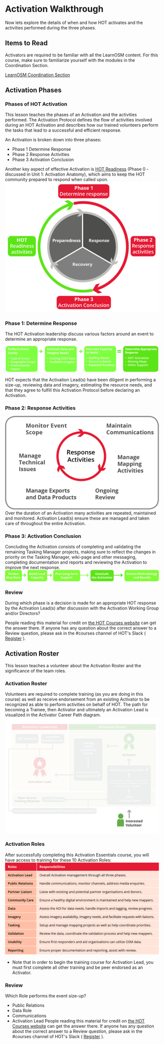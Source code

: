 # Activation Walkthrough

Now lets explore the details of when and how HOT activates and the activities performed during the three phases.

## Items to Read

Activators are required to be familiar with all the LearnOSM content. For this course, make sure to familiarize yourself with the modules in the Coordination Section.

[LearnOSM Coordination Section](https://learnosm.org/en/coordination/)

## Activation Phases

### Phases of HOT Activation

This lesson teaches the phases of an Activation and the activities performed. The Activation Protocol defines the flow of activities involved during an HOT Activation and describes how our trained volunteers perform the tasks that lead to a successful and efficient response.

An Activation is broken down into three phases:

* Phase 1 Determine Response
* Phase 2 Response Activities
* Phase 3 Activation Conclusion

Another key aspect of effective Activation is [HOT Readiness](http://courses.hotosm.org/mod/lesson/view.php?id=33) \(Phase 0 - discussed in Unit 1: Activation Anatomy\), which aims to keep the HOT community prepared to respond when called upon. ![Activation Phases](../.gitbook/assets/activationphases.jpg)

### Phase 1: Determine Response

The HOT Activation leadership discuss various factors around an event to determine an appropriate response.

![Factors to Determine Response](../.gitbook/assets/determineresponse.jpg)

HOT expects that the Activation Lead\(s\) have been diligent in performing a size-up, reviewing data and imagery, estimating the resource needs, and that they agree to fulfill this Activation Protocol before declaring an Activation.

### Phase 2: Response Activities

![Response Activities](../.gitbook/assets/response-activities.jpg) Over the duration of an Activation many activities are repeated, maintained and monitored. Activation Lead\(s\) ensure these are managed and taken care of throughout the entire Activation.

### Phase 3: Activation Conclusion

Concluding the Activation consists of completing and validating the remaining Tasking Manager projects, making sure to reflect the changes in priority on the Tasking Manager, wiki-page and other messaging, completing documentation and reports and reviewing the Activation to improve the next response. ![Activation Conclusion](../.gitbook/assets/activationconclusion.jpg)

### Review

During which phase is a decision is made for an appropriate HOT response by the Activation Lead\(s\) after discussion with the Activation Working Group and/or Directors?

People reading this material for credit on [the HOT Courses website](http://courses.hotosm.org/) can get the answer there. If anyone has any question about the correct answer to a Review question, please ask in the \#courses channel of HOT's Slack \( [Register](http://slack.hotosm.org) \).

## Activation Roster

This lesson teaches a volunteer about the Activation Roster and the significance of the team roles.

### Activation Roster

Volunteers are required to complete training \(as you are doing in this course\) as well as receive endorsement from an existing Activator to be recognized as able to perform activities on behalf of HOT. The path for becoming a Trainee, then Activator and ultimately an Activation Lead is visualized in the Activator Career Path diagram. ![Activator Career Path](../.gitbook/assets/activatorcareerpath_animated.gif)

### Activation Roles

After successfully completing this Activation Essentials course, you will have access to training for these 10 Activation Roles: ![Activaion Roles](../.gitbook/assets/activationroles.jpg)

* Note that in order to begin the training course for Activation Lead, you must first complete all other training and be peer endorsed as an Activator.

### Review

Which Role performs the event size-up?

* Public Relations
* Data Role
* Communications
* Activation Lead
People reading this material for credit on [the HOT Courses website](http://courses.hotosm.org/) can get the answer there. If anyone has any question about the correct answer to a Review question, please ask in the \#courses channel of HOT's Slack \( [Register](http://slack.hotosm.org) \).

